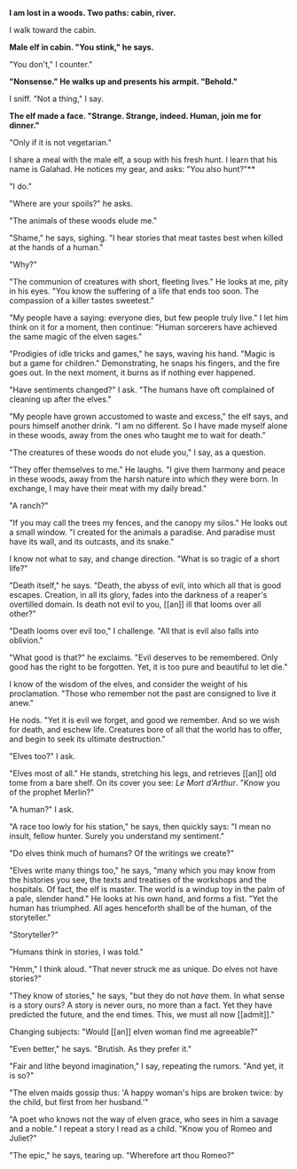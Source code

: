 **I am lost in a woods. Two paths: cabin, river.** 

I walk toward the cabin.

**Male elf in cabin. "You stink," he says.**

"You don't," I counter."

**"Nonsense." He walks up and presents his armpit. "Behold."**

I sniff. "Not a thing," I say.

**The elf made a face. "Strange. Strange, indeed. Human, join me for dinner."**

"Only if it is not vegetarian."

I share a meal with the male elf, a soup with his fresh hunt. I learn that his name is Galahad. He notices my gear, and asks: "You also hunt?"**

"I do."

"Where are your spoils?" he asks.

"The animals of these woods elude me."

"Shame," he says, sighing. "I hear stories that meat tastes best when killed at the hands of a human."

"Why?"

"The communion of creatures with short, fleeting lives." He looks at me, pity in his eyes. "You know the suffering of a life that ends too soon. The compassion of a killer tastes sweetest."

"My people have a saying: everyone dies, but few people truly live." I let him think on it for a moment, then continue: "Human sorcerers have achieved the same magic of the elven sages."

"Prodigies of idle tricks and games," he says, waving his hand. "Magic is but a game for children." Demonstrating, he snaps his fingers, and the fire goes out. In the next moment, it burns as if nothing ever happened.

"Have sentiments changed?" I ask. "The humans have oft complained of cleaning up after the elves."

"My people have grown accustomed to waste and excess," the elf says, and pours himself another drink. "I am no different. So I have made myself alone in these woods, away from the ones who taught me to wait for death."

"The creatures of these woods do not elude you," I say, as a question.

"They offer themselves to me." He laughs. "I give them harmony and peace in these woods, away from the harsh nature into which they were born. In exchange, I may have their meat with my daily bread."

"A ranch?"

"If you may call the trees my fences, and the canopy my silos." He looks out a small window. "I created for the animals a paradise. And paradise must have its wall, and its outcasts, and its snake."

I know not what to say, and change direction. "What is so tragic of a short life?"

"Death itself," he says. "Death, the abyss of evil, into which all that is good escapes. Creation, in all its glory, fades into the darkness of a reaper's overtilled domain. Is death not evil to you, [[an]] ill that looms over all other?"

"Death looms over evil too," I challenge. "All that is evil also falls into oblivion."

"What good is that?" he exclaims. "Evil deserves to be remembered. Only good has the right to be forgotten. Yet, it is too pure and beautiful to let die."

I know of the wisdom of the elves, and consider the weight of his proclamation. "Those who remember not the past are consigned to live it anew."

He nods. "Yet it is evil we forget, and good we remember. And so we wish for death, and eschew life. Creatures bore of all that the world has to offer, and begin to seek its ultimate destruction."

"Elves too?" I ask.

"Elves most of all." He stands, stretching his legs, and retrieves [[an]] old tome from a bare shelf. On its cover you see: *Le Mort d'Arthur*. "Know you of the prophet Merlin?"

"A human?" I ask.

"A race too lowly for his station," he says, then quickly says: "I mean no insult, fellow hunter. Surely you understand my sentiment."

"Do elves think much of humans? Of the writings we create?"

"Elves write many things too," he says, "many which you may know from the histories you see, the texts and treatises of the workshops and the hospitals. Of fact, the elf is master. The world is a windup toy in the palm of a pale, slender hand." He looks at his own hand, and forms a fist. "Yet the human has triumphed. All ages henceforth shall be of the human, of the storyteller."

"Storyteller?"

"Humans think in stories, I was told."

"Hmm," I think aloud. "That never struck me as unique. Do elves not have stories?"

"They know of stories," he says, "but they do not *have* them. In what sense is a story ours? A story is never ours, no more than a fact. Yet they have predicted the future, and the end times. This, we must all now [[admit]]."

Changing subjects: "Would [[an]] elven woman find me agreeable?"

"Even better," he says. "Brutish. As they prefer it."

"Fair and lithe beyond imagination," I say, repeating the rumors. "And yet, it is so?"

"The elven maids gossip thus: 'A happy woman's hips are broken twice: by the child, but first from her husband.'"

"A poet who knows not the way of elven grace, who sees in him a savage and a noble." I repeat a story I read as a child. "Know you of Romeo and Juliet?"

"The epic," he says, tearing up. "Wherefore art thou Romeo?"

